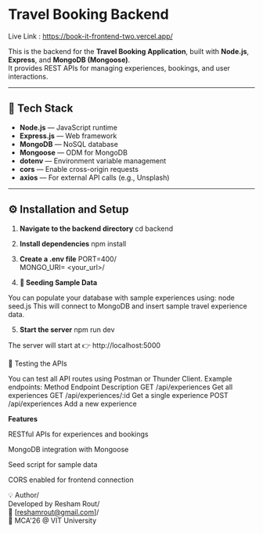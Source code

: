 # Travel Booking Backend
Live Link : https://book-it-frontend-two.vercel.app/

This is the backend for the **Travel Booking Application**, built with **Node.js**, **Express**, and **MongoDB (Mongoose)**.  
It provides REST APIs for managing experiences, bookings, and user interactions.

---
## 🚀 Tech Stack

- **Node.js** — JavaScript runtime  
- **Express.js** — Web framework  
- **MongoDB** — NoSQL database  
- **Mongoose** — ODM for MongoDB  
- **dotenv** — Environment variable management  
- **cors** — Enable cross-origin requests  
- **axios** — For external API calls (e.g., Unsplash)

---

## ⚙️ Installation and Setup

1. **Navigate to the backend directory**
   cd backend

2. **Install dependencies**
    npm install


3. **Create a .env file**
PORT=400/  
MONGO_URI= <your_url>/  

4. **🌱 Seeding Sample Data**

You can populate your database with sample experiences using:
node seed.js
This will connect to MongoDB and insert sample travel experience data.


5. **Start the server**
    npm run dev

The server will start at 👉 http://localhost:5000

🧪 Testing the APIs

You can test all API routes using Postman or Thunder Client.
Example endpoints:
Method	Endpoint	Description
GET	/api/experiences	Get all experiences
GET	/api/experiences/:id	Get a single experience
POST	/api/experiences	Add a new experience


**Features**

RESTful APIs for experiences and bookings

MongoDB integration with Mongoose

Seed script for sample data

CORS enabled for frontend connection

💡 Author/  
Developed by Resham Rout/  
📧 [reshamrout@gmail.com]/  
🚀 MCA'26 @ VIT University
